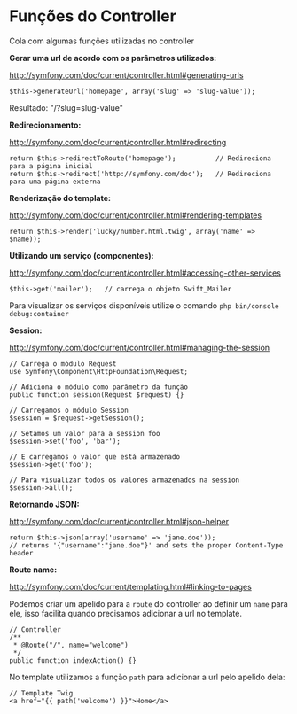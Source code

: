 # Funções do Controller

Cola com algumas funções utilizadas no controller

__Gerar uma url de acordo com os parâmetros utilizados:__

http://symfony.com/doc/current/controller.html#generating-urls

    $this->generateUrl('homepage', array('slug' => 'slug-value'));

Resultado: "/?slug=slug-value"


__Redirecionamento:__

http://symfony.com/doc/current/controller.html#redirecting

    return $this->redirectToRoute('homepage');          // Redireciona para a página inicial
    return $this->redirect('http://symfony.com/doc');   // Redireciona para uma página externa


__Renderização do template:__

http://symfony.com/doc/current/controller.html#rendering-templates

    return $this->render('lucky/number.html.twig', array('name' => $name));


__Utilizando um serviço (componentes):__

http://symfony.com/doc/current/controller.html#accessing-other-services

    $this->get('mailer');   // carrega o objeto Swift_Mailer

Para visualizar os serviços disponíveis utilize o comando `php bin/console debug:container`


__Session:__

http://symfony.com/doc/current/controller.html#managing-the-session

    // Carrega o módulo Request
    use Symfony\Component\HttpFoundation\Request;

    // Adiciona o módulo como parâmetro da função
    public function session(Request $request) {}

    // Carregamos o módulo Session
    $session = $request->getSession();

    // Setamos um valor para a session foo
    $session->set('foo', 'bar');

    // E carregamos o valor que está armazenado
    $session->get('foo');

    // Para visualizar todos os valores armazenados na session
    $session->all();


__Retornando JSON:__

http://symfony.com/doc/current/controller.html#json-helper

    return $this->json(array('username' => 'jane.doe'));
    // returns '{"username":"jane.doe"}' and sets the proper Content-Type header


__Route name:__

http://symfony.com/doc/current/templating.html#linking-to-pages

Podemos criar um apelido para a `route` do controller ao definir um `name` para ele, isso
facilita quando precisamos adicionar a url no template.

    // Controller
    /**
     * @Route("/", name="welcome")
     */
    public function indexAction() {}

No template utilizamos a função `path` para adicionar a url pelo apelido dela:

    // Template Twig
    <a href="{{ path('welcome') }}">Home</a>
